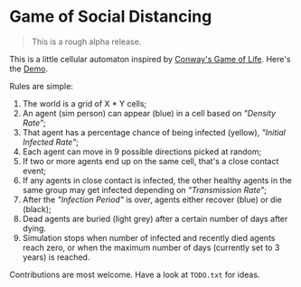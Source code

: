 # Game of Social Distancing

> This is a rough alpha release.

This is a little cellular automaton inspired by [Conway's Game of Life](https://en.wikipedia.org/wiki/Conway%27s_Game_of_Life). Here's the [Demo](http://game-of-social-distancing.s3-website-ap-southeast-2.amazonaws.com/).
  
Rules are simple:
1. The world is a grid of X * Y cells;
1. An agent (sim person) can appear (blue) in a cell based on _"Density Rate"_;
1. That agent has a percentage chance of being infected (yellow), _"Initial Infected Rate"_;
1. Each agent can move in 9 possible directions picked at random;
1. If two or more agents end up on the same cell, that's a close contact event;
1. If any agents in close contact is infected, the other healthy agents in the same group may get infected depending on _"Transmission Rate"_;
1. After the _"Infection Period"_ is over, agents either recover (blue) or die (black);
1. Dead agents are buried (light grey) after a certain number of days after dying.
1. Simulation stops when number of infected and recently died agents reach zero, or when the maximum number of days (currently set to 3 years) is reached.

Contributions are most welcome. Have a look at `TODO.txt` for ideas.
